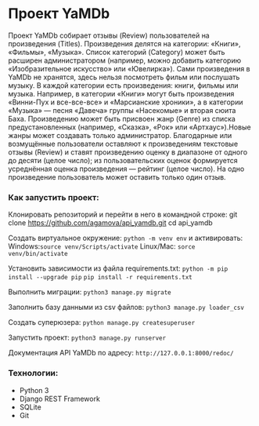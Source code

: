 # Проект YaMDb
Проект YaMDb собирает отзывы (Review) пользователей на произведения (Titles). 
Произведения делятся на категории: «Книги», «Фильмы», «Музыка». Список категорий (Category) 
может быть расширен администратором (например, можно добавить категорию «Изобразительное 
искусство» или «Ювелирка»).
Сами произведения в YaMDb не хранятся, здесь нельзя посмотреть фильм или послушать музыку.
В каждой категории есть произведения: книги, фильмы или музыка. Например, в категории «Книги» 
могут быть произведения «Винни-Пух и все-все-все» и «Марсианские хроники», а в категории «Музыка» — 
песня «Давеча» группы «Насекомые» и вторая сюита Баха.
Произведению может быть присвоен жанр (Genre) из списка предустановленных (например, «Сказка», 
«Рок» или «Артхаус»).Новые жанры может создавать только администратор.
Благодарные или возмущённые пользователи оставляют к произведениям текстовые отзывы (Review) 
и ставят произведению оценку в диапазоне от одного до десяти (целое число); из пользовательских 
оценок формируется усреднённая оценка произведения — рейтинг (целое число). 
На одно произведение пользователь может оставить только один отзыв.


### Как запустить проект:
Клонировать репозиторий и перейти в него в командной строке:
git clone https://github.com/agamova/api_yamdb.git
cd api_yamdb


Cоздать виртуальное окружение:
`python -m venv env`
и активировать:
Windows:`source venv/Scripts/activate`
Linux/Mac: `sorce venv/bin/activate`


Установить зависимости из файла requirements.txt:
`python -m pip install --upgrade pip`
`pip install -r requirements.txt`


Выполнить миграции:
`python3 manage.py migrate`


Заполнить базу данными из csv файлов:
`python3 manage.py loader_csv`


Создать суперюзера:
`python manage.py createsuperuser`


Запустить проект:
`python3 manage.py runserver`


Документация API YaMDb по адресу:
`http://127.0.0.1:8000/redoc/`

### Технологии:
- Python 3
- Django REST Framework
- SQLite
- Git
